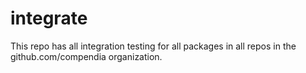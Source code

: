 # integrate
This repo has all integration testing for all packages in all repos in the github.com/compendia organization.
